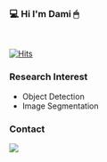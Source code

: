 ### 💻 Hi I'm Dami 🖱

<br>

[![Hits](https://hits.seeyoufarm.com/api/count/incr/badge.svg?url=https%3A%2F%2Fgithub.com%2Fiamdami&count_bg=%23ECADC7&title_bg=%23949494&icon=github.svg&icon_color=%23E7E7E7&title=hits&edge_flat=false)](https://hits.seeyoufarm.com)

### Research Interest
- Object Detection  
- Image Segmentation  

### Contact
<a href="mailto:ods04193@gmail.com"><img src="https://img.shields.io/badge/Gmail-d14836?style=flat-square&logo=Gmail&logoColor=white&link=ods04193@gmail.com"/></a>
<br>
